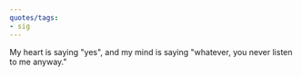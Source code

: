 ```yaml
---
quotes/tags:
- sig
---
```




My heart is saying "yes", and my mind is saying "whatever, you never listen to me anyway."